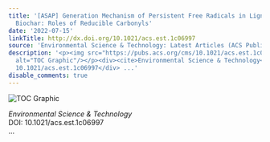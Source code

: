 ```yaml
---
title: '[ASAP] Generation Mechanism of Persistent Free Radicals in Lignocellulose-Derived
  Biochar: Roles of Reducible Carbonyls'
date: '2022-07-15'
linkTitle: http://dx.doi.org/10.1021/acs.est.1c06997
source: 'Environmental Science & Technology: Latest Articles (ACS Publications)'
description: '<p><img src="https://pubs.acs.org/cms/10.1021/acs.est.1c06997/asset/images/medium/es1c06997_0013.gif"
  alt="TOC Graphic"/></p><div><cite>Environmental Science & Technology</cite></div><div>DOI:
  10.1021/acs.est.1c06997</div> ...'
disable_comments: true
---
```

<p><img src="https://pubs.acs.org/cms/10.1021/acs.est.1c06997/asset/images/medium/es1c06997_0013.gif" alt="TOC Graphic"/></p><div><cite>Environmental Science & Technology</cite></div><div>DOI: 10.1021/acs.est.1c06997</div> ...